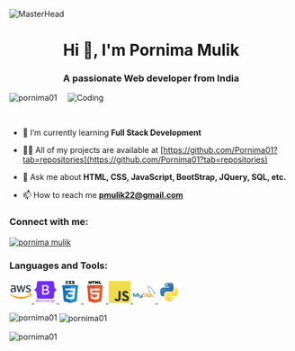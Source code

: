 ![MasterHead](https://media1.thehungryjpeg.com/thumbs2/ori_3751743_yt4lc4kgmuyzeahmryiofe9k39x9b1cz4b2qsuzv_coding-system-minimal-infographic-banner-vector.jpg)
<h1 align="center">Hi 👋, I'm Pornima Mulik</h1>
<h3 align="center">A passionate Web developer from India</h3>
<img align="right" alt="Coding" width="400" src="https://user-images.githubusercontent.com/59734313/157189039-c09b3e38-9f42-42c0-ab54-14f1574190a7.gif">

<p align="left"> <img src="https://komarev.com/ghpvc/?username=pornima01&label=Profile%20views&color=0e75b6&style=flat" alt="pornima01" /> </p>

<p align="left"> <a href="https://twitter.com/" target="blank"><img src="https://img.shields.io/twitter/follow/?logo=twitter&style=for-the-badge" alt="" /></a> </p>

- 🌱 I’m currently learning **Full Stack Development**

- 👨‍💻 All of my projects are available at [https://github.com/Pornima01?tab=repositories](https://github.com/Pornima01?tab=repositories)

- 💬 Ask me about **HTML, CSS, JavaScript, BootStrap, JQuery, SQL, etc.**

- 📫 How to reach me **pmulik22@gmail.com**

<h3 align="left">Connect with me:</h3>
<p align="left">
<a href="https://linkedin.com/in/pornima mulik" target="blank"><img align="center" src="https://raw.githubusercontent.com/rahuldkjain/github-profile-readme-generator/master/src/images/icons/Social/linked-in-alt.svg" alt="pornima mulik" height="30" width="40" /></a>
</p>

<h3 align="left">Languages and Tools:</h3>
<p align="left"> <a href="https://aws.amazon.com" target="_blank" rel="noreferrer"> <img src="https://raw.githubusercontent.com/devicons/devicon/master/icons/amazonwebservices/amazonwebservices-original-wordmark.svg" alt="aws" width="40" height="40"/> </a> <a href="https://getbootstrap.com" target="_blank" rel="noreferrer"> <img src="https://raw.githubusercontent.com/devicons/devicon/master/icons/bootstrap/bootstrap-plain-wordmark.svg" alt="bootstrap" width="40" height="40"/> </a> <a href="https://www.w3schools.com/css/" target="_blank" rel="noreferrer"> <img src="https://raw.githubusercontent.com/devicons/devicon/master/icons/css3/css3-original-wordmark.svg" alt="css3" width="40" height="40"/> </a> <a href="https://www.w3.org/html/" target="_blank" rel="noreferrer"> <img src="https://raw.githubusercontent.com/devicons/devicon/master/icons/html5/html5-original-wordmark.svg" alt="html5" width="40" height="40"/> </a> <a href="https://developer.mozilla.org/en-US/docs/Web/JavaScript" target="_blank" rel="noreferrer"> <img src="https://raw.githubusercontent.com/devicons/devicon/master/icons/javascript/javascript-original.svg" alt="javascript" width="40" height="40"/> </a> <a href="https://www.mysql.com/" target="_blank" rel="noreferrer"> <img src="https://raw.githubusercontent.com/devicons/devicon/master/icons/mysql/mysql-original-wordmark.svg" alt="mysql" width="40" height="40"/> </a> <a href="https://www.python.org" target="_blank" rel="noreferrer"> <img src="https://raw.githubusercontent.com/devicons/devicon/master/icons/python/python-original.svg" alt="python" width="40" height="40"/> </a> </p>

<p><img align="left" src="https://github-readme-stats.vercel.app/api/top-langs?username=pornima01&show_icons=true&locale=en&layout=compact" alt="pornima01" /></p>

<p>&nbsp;<img align="center" src="https://github-readme-stats.vercel.app/api?username=pornima01&show_icons=true&locale=en" alt="pornima01" /></p>

<p><img align="center" src="https://github-readme-streak-stats.herokuapp.com/?user=pornima01&" alt="pornima01" /></p>
